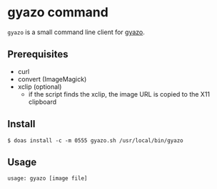 gyazo command
=============

``gyazo`` is a small command line client for [gyazo](https://gyazo.com).

Prerequisites
-------------

- curl
- convert (ImageMagick)
- xclip (optional)
  - if the script finds the xclip, the image URL is copied to the X11
    clipboard


Install
-------

    $ doas install -c -m 0555 gyazo.sh /usr/local/bin/gyazo


Usage
-----

    usage: gyazo [image file]
